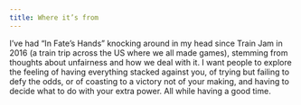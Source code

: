 ```yaml
---
title: Where it’s from
---
```

I’ve had “In Fate’s Hands” knocking around in my head since Train Jam in 2016 (a train trip across the US where we all made games), stemming from thoughts about unfairness and how we deal with it. I want people to explore the feeling of having everything stacked against you, of trying but failing to defy the odds, or of coasting to a victory not of your making, and having to decide what to do with your extra power. All while having a good time.
